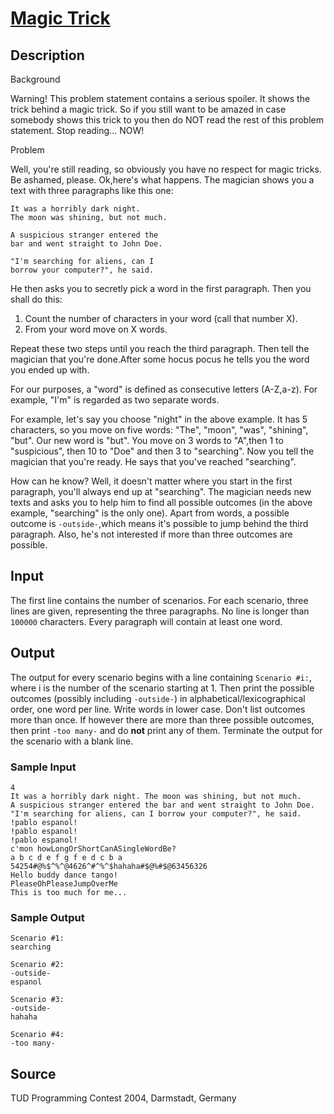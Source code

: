 # [Magic Trick](http://poj.org/problem?id=1800)

## Description

Background

Warning! This problem statement contains a serious spoiler. It shows the trick behind a magic trick. So if you still want to be amazed in case somebody shows this trick to you then do NOT read the rest of this problem statement. Stop reading... NOW!

Problem

Well, you're still reading, so obviously you have no respect for magic tricks. Be ashamed, please. Ok,here's what happens. The magician shows you a text with three paragraphs like this one:
```
It was a horribly dark night.
The moon was shining, but not much.

A suspicious stranger entered the
bar and went straight to John Doe.

"I'm searching for aliens, can I
borrow your computer?", he said.
```

He then asks you to secretly pick a word in the first paragraph. Then you shall do this:
1. Count the number of characters in your word (call that number X).
2. From your word move on X words.

Repeat these two steps until you reach the third paragraph. Then tell the magician that you're done.After some hocus pocus he tells you the word you ended up with.

For our purposes, a "word" is defined as consecutive letters (A-Z,a-z). For example, "I'm" is regarded as two separate words.

For example, let's say you choose "night" in the above example. It has 5 characters, so you move on five words: "The", "moon", "was", "shining", "but". Our new word is "but". You move on 3 words to "A",then 1 to "suspicious", then 10 to "Doe" and then 3 to "searching". Now you tell the magician that you're ready. He says that you've reached "searching".

How can he know? Well, it doesn't matter where you start in the first paragraph, you'll always end up at "searching". The magician needs new texts and asks you to help him to find all possible outcomes (in the above example, "searching" is the only one). Apart from words, a possible outcome is `-outside-`,which means it's possible to jump behind the third paragraph. Also, he's not interested if more than three outcomes are possible.

## Input

The first line contains the number of scenarios. For each scenario, three lines are given, representing the three paragraphs. No line is longer than `100000` characters. Every paragraph will contain at least one word.

## Output

The output for every scenario begins with a line containing `Scenario #i:`, where i is the number of the scenario starting at 1. Then print the possible outcomes (possibly including `-outside-`) in alphabetical/lexicographical order, one word per line. Write words in lower case. Don't list outcomes more than once. If however there are more than three possible outcomes, then print `-too many-` and do **not** print any of them. Terminate the output for the scenario with a blank line.

### Sample Input
```
4
It was a horribly dark night. The moon was shining, but not much.
A suspicious stranger entered the bar and went straight to John Doe.
"I'm searching for aliens, can I borrow your computer?", he said.
!pablo espanol!
!pablo espanol!
!pablo espanol!
c'mon howLongOrShortCanASingleWordBe?
a b c d e f g f e d c b a
54254#@%$^%^@4626^#^%^$hahaha#$@%#$@63456326
Hello buddy dance tango!
PleaseOhPleaseJumpOverMe
This is too much for me...
```

### Sample Output
```
Scenario #1:
searching

Scenario #2:
-outside-
espanol

Scenario #3:
-outside-
hahaha

Scenario #4:
-too many-
```

## Source

TUD Programming Contest 2004, Darmstadt, Germany